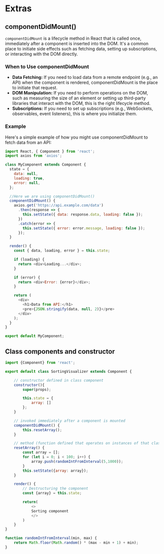 # Extras

## componentDidMount()

`componentDidMount` is a lifecycle method in React that is called once, immediately after a component is inserted into the DOM. It's a common place to initiate side effects such as fetching data, setting up subscriptions, or interacting with the DOM directly.

### When to Use componentDidMount

* **Data Fetching:** If you need to load data from a remote endpoint (e.g., an API) when the component is rendered, componentDidMount is the place to initiate that request.
* **DOM Manipulation:** If you need to perform operations on the DOM, such as measuring the size of an element or setting up third-party libraries that interact with the DOM, this is the right lifecycle method.
* **Subscriptions:** If you need to set up subscriptions (e.g., WebSockets, observables, event listeners), this is where you initialize them.

### Example

Here's a simple example of how you might use componentDidMount to fetch data from an API:

```javascript
import React, { Component } from 'react';
import axios from 'axios';

class MyComponent extends Component {
  state = {
    data: null,
    loading: true,
    error: null,
  };

  //Here we are using componentDidMount()
  componentDidMount() {
    axios.get('https://api.example.com/data')
      .then(response => {
        this.setState({ data: response.data, loading: false });
      })
      .catch(error => {
        this.setState({ error: error.message, loading: false });
      });
  }

  render() {
    const { data, loading, error } = this.state;

    if (loading) {
      return <div>Loading...</div>;
    }

    if (error) {
      return <div>Error: {error}</div>;
    }

    return (
      <div>
        <h1>Data from API:</h1>
        <pre>{JSON.stringify(data, null, 2)}</pre>
      </div>
    );
  }
}

export default MyComponent;
```

## Class components and constructor

```javascript
import {Component} from 'react';

export default class SortingVisualizer extends Component {

    // constructor defined in class component
    constructor(){
        super(props);

        this.state = {
            array: []
        };
    }

    // invoked immediately after a component is mounted
    componentDidMount() {
        this.resetArray();
    }

    // method (function defined that operates on instances of that class) 
    resetArray() {
        const array = [];
        for (let i = 0; i < 100; i++) {
            array.push(randomIntFromInterval(5,1000));
        }
        this.setState({array: array});
    }

    render() {
        // Destructuring the component
        const {array} = this.state;

        return(
            <>
            Sorting component
            </>
        )
    }
}

function randomIntFromInterval(min, max) {
    return Math.floor(Math.random() * (max - min + 1) + min);
}
```